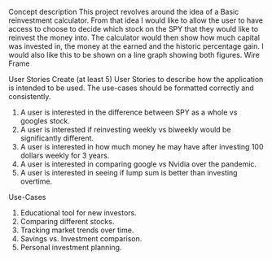 Concept description
This project revolves around the idea of a Basic reinvestment calculator. From that idea I would like to allow the user to have access to choose to decide which stock on the SPY that they would like to reinvest the money into. The calculator would then show how much capital was invested in, the money at the earned and the historic percentage gain. I would also like this to be shown on a line graph showing both figures.
Wire Frame
 
User Stories
Create (at least 5) User Stories to describe how the application is intended to be used.
The use-cases should be formatted correctly and consistently.
1.	A user is interested in the difference between SPY as a whole vs googles stock.
2.	A user is interested if reinvesting weekly vs biweekly would be significantly different. 
3.	A user is interested in how much money he may have after investing 100 dollars weekly for 3 years.
4.	A user is interested in comparing google vs Nvidia over the pandemic. 
5.	A user is interested in seeing if lump sum is better than investing overtime.
   
Use-Cases
1.	Educational tool for new investors.
2.	Comparing different stocks.
3.	Tracking market trends over time.
4.	Savings vs. Investment comparison.
5.	Personal investment planning.

 
